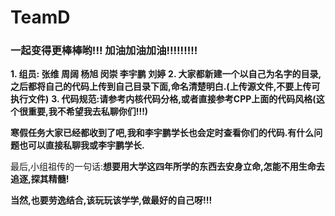 # TeamD
### 一起变得更棒棒哟!!! 加油加油加油!!!!!!!!!

**1. 组员: 张维 周阔 杨旭 闵崇 李宇鹏 刘婷**
**2. 大家都新建一个以自己为名字的目录,之后都将自己的代码上传到自己目录下面,命名清楚明白.(上传源文件,不要上传可执行文件)**
**3. 代码规范:请参考内核代码分格,或者直接参考CPP上面的代码风格(这个很重要,我不希望我去私聊你们!!!)**

**寒假任务大家已经都收到了吧,我和李宇鹏学长也会定时查看你们的代码.有什么问题也可以直接私聊我或李宇鹏学长.**

最后,小组祖传的一句话:**想要用大学这四年所学的东西去安身立命,怎能不用生命去追逐,探其精髓!**

**当然,也要劳逸结合,该玩玩该学学,做最好的自己呀!!!**




